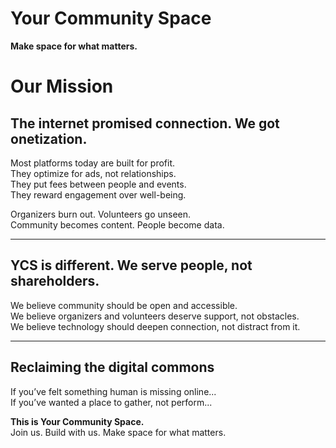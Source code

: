 # Your Community Space

**Make space for what matters.**

# Our Mission

## The internet promised connection. We got onetization.

Most platforms today are built for profit.  
They optimize for ads, not relationships.  
They put fees between people and events.  
They reward engagement over well-being.  

Organizers burn out. Volunteers go unseen.  
Community becomes content. People become data.

---

## YCS is different. We serve people, not shareholders.

We believe community should be open and accessible.  
We believe organizers and volunteers deserve support, not obstacles.  
We believe technology should deepen connection, not distract from it.

---

## Reclaiming the digital commons

If you’ve felt something human is missing online...  
If you’ve wanted a place to gather, not perform...  

**This is Your Community Space.**  
Join us. Build with us. Make space for what matters. 
